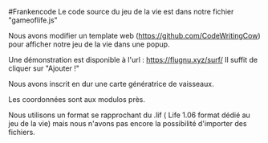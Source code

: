 #Frankencode
Le code source du jeu de la vie est dans notre fichier "gameoflife.js"

Nous avons modifier un template web (https://github.com/CodeWritingCow) pour afficher notre jeu de la vie dans une popup.

Une démonstration est disponible à l'url : https://flugnu.xyz/surf/
Il suffit de cliquer sur "Ajouter !"

Nous avons inscrit en dur une carte génératrice de vaisseaux.

Les coordonnées sont aux modulos près.

Nous utilisons un format se rapprochant du .lif ( Life 1.06 format dédié au jeu de la vie)
mais nous n'avons pas encore la possibilité d'importer des fichiers.

#

